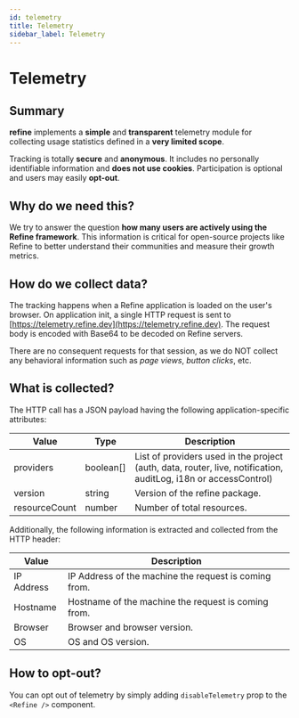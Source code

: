 ```yaml
---
id: telemetry
title: Telemetry
sidebar_label: Telemetry
---
```


# Telemetry


## Summary

**refine** implements a **simple** and **transparent** telemetry module for collecting usage statistics defined in a **very limited scope**. 

Tracking is totally **secure** and **anonymous**. It includes no personally identifiable information and **does not use cookies**. Participation is optional and users may easily **opt-out**.


## Why do we need this?

We try to answer the question **how many users are actively using the Refine framework**. This information is critical for open-source projects like Refine to better understand their communities and measure their growth metrics.


## How do we collect data?

The tracking happens when a Refine application is loaded on the user's browser. On application init, a single HTTP request is sent to [https://telemetry.refine.dev](https://telemetry.refine.dev). The request body is encoded with Base64 to be decoded on Refine servers.

There are no consequent requests for that session, as we do NOT collect any behavioral information such as _page views_, _button clicks_, etc.


## What is collected?

The HTTP call has a JSON payload having the following application-specific attributes:

| Value         | Type      | Description                                                                                                     |
| ------------- | --------- | --------------------------------------------------------------------------------------------------------------- |
| providers     | boolean[] | List of providers used in the project (auth, data, router, live, notification, auditLog, i18n or accessControl) |
| version       | string    | Version of the refine package.                                                                                  |
| resourceCount | number    | Number of total resources.                                                                                      |

Additionally, the following information is extracted and collected from the HTTP header:

| Value      | Description                                           |
| ---------- | ----------------------------------------------------- |
| IP Address | IP Address of the machine the request is coming from. |
| Hostname   | Hostname of the machine the request is coming from.   |
| Browser    | Browser and browser version.                          |
| OS         | OS and OS version.                                    |

## How to opt-out?

You can opt out of telemetry by simply adding `disableTelemetry` prop to the `<Refine />` component.

